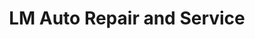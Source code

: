 ---
title: "LM Auto Repair and Service"
url: /kenvil/lm-auto-repair-and-service/
shop: car repair
---